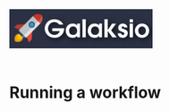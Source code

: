 <img src="galaksio_logo.png" title="Galaksio logo." style=" height: 70px !important; margin-bottom: 20px; ">
</div>


# Running a workflow
